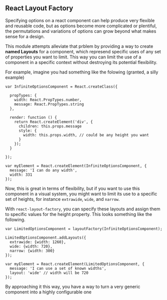 
## React Layout Factory

Specifying options on a react component can help produce very flexible and reusable code, but as options become more complicated or plentiful, the permutations and variations of options can grow beyond what makes sense for a design.

This module attempts alleviate that prblem by providing a way to create __named Layouts__ for a component, which represend specific uses of any set of properties you want to limit. This way you can limit the use of a component in a specific context without destroying its potential flexibility.

For example, imagine you had something like the folowing (granted, a silly example)

    var InfiniteOptionsComponent = React.createClass({

      propTypes: {
        width: React.PropTypes.number,
        message: React.PropTypes.string
      },

      render: function () {
        return React.createElement('div', {
          children: this.props.message
          style: {
            width: this.props.width, // could be any height you want
          }
        });
      }

    });
    
    var myElement = React.createElement(InfiniteOptionsComponent, {
      message: 'I can do any width',
      width: 331
    });
    

Now, this is great in terms of flexibility, but if you want to use this component in a visual system, you might want to limit its use to a specific set of heights, for instance ``extrawide``, ``wide``, and `narrow`.

With ``react-layout-factory``, you can specify these layouts and assign them to specific values for the height property. This looks something like the following.

    var LimitedOptionsComponent = layoutFactory(InfiniteOptionsComponent);
    
    LimitedOptionsComponent.addLayouts({
      extrawide: {width: 1260},
      wide: {width: 720},
      narrow: {width: 300}
    });
    
    var myElement = React.createElement(LimitedOptionsComponent, {
      message: 'I can use a set of known widths',
      layout: 'wide' // width will be 720
    });
    
By approaching it this way, you have a way to turn a very generic component into a highly configurable one




